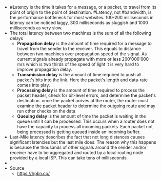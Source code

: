 - #Latency is the time it takes for a message, or a packet, to travel from its point of origin to the point of destination. #Latency, not #bandwidth, is the performance bottleneck for most websites. 100-200 milliseconds in latency can be noticed laggy, 300 milliseconds as sluggish and 1000 milliseconds as very slow.
- The total latency between two machines is the sum of all the following delays
	- **Propagation delay** is the amount of time required for a message to travel from the sender to the receiver. This equals to distance between two machines over propagation speed of the signal. As current signals already propagate with more or less 200'000'000 m/s which is two thirds of the speed of light it is very hard to improve propagation delay.
	- **Transmission delay** is the amount of time required to push all packet's bits into the link. Here the packet's length and data-rate comes into play.
	- **Processing delay** is the amount of time required to process the packet header, check for bit-level errors, and determine the packet's destination. once the packet arrives at the router, the router must examine the packet header to determine the outgoing route and may run other checks on the data.
	- **Queuing delay** is the amount of time the packet is waiting in the queue until it can be processed. This occurs when a router does not have the capacity to process all incoming packets. Each packet not being processed is getting queued inside an incoming buffer.
- Last-Mile latency describes the fact that not long distances causes significant latencies but the last mile does. The reason why this happens is because the thousands of other signals around the sender and/or receiver have to be aggregated and routed by a local routing node provided by a local ISP. This can take tens of milliseconds.
-
- Source
	- https://hpbn.co/